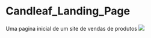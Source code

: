 # Candleaf_Landing_Page
Uma pagina inicial de um site de vendas de produtos
<img src="https://imgur.com/a/LKH2bay.gif" >
